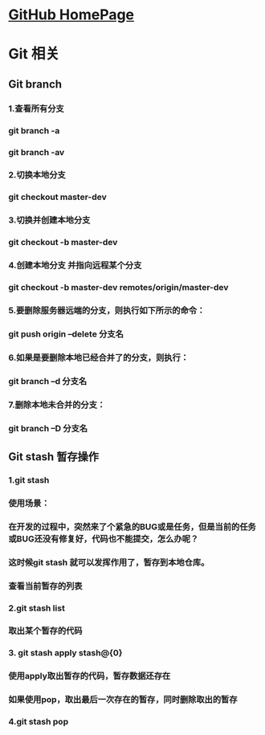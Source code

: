 # [GitHub HomePage](https://github.com/DevDragonLi)

#			Git 相关

## 				 Git branch

### 1.查看所有分支
### git branch -a
### git branch -av

### 2.切换本地分支
### git checkout master-dev

### 3.切换并创建本地分支
### git checkout -b master-dev

### 4.创建本地分支 并指向远程某个分支
### git checkout -b master-dev remotes/origin/master-dev

### 5.要删除服务器远端的分支，则执行如下所示的命令：
### git push origin –delete 分支名
### 6.如果是要删除本地已经合并了的分支，则执行：
### git branch –d 分支名
### 7.删除本地未合并的分支：
###  git branch –D 分支名


## Git stash 暂存操作

### 1.git stash
### 使用场景：
### 在开发的过程中，突然来了个紧急的BUG或是任务，但是当前的任务或BUG还没有修复好，代码也不能提交，怎么办呢？

### 这时候git stash 就可以发挥作用了，暂存到本地仓库。 
### 查看当前暂存的列表
### 2.git stash list
### 取出某个暂存的代码
### 3. git stash apply stash@{0}
### 使用apply取出暂存的代码，暂存数据还存在
### 如果使用pop，取出最后一次存在的暂存，同时删除取出的暂存
### 4.git stash pop